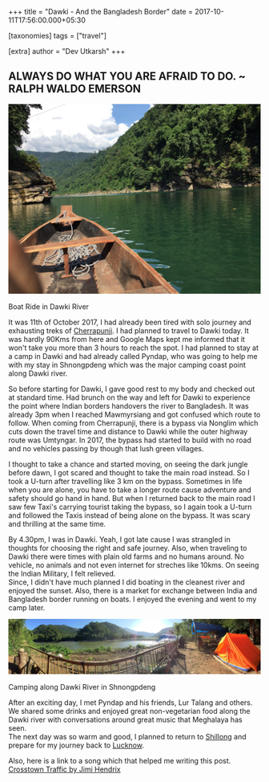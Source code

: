 +++
title = "Dawki - And the Bangladesh Border"
date = 2017-10-11T17:56:00.000+05:30

[taxonomies]
tags = ["travel"]

[extra]
author = "Dev Utkarsh"
+++

ALWAYS DO WHAT YOU ARE AFRAID TO DO. ~ RALPH WALDO EMERSON
----------------------------------------------------------

![Dawki](../assets/images/travel/dawki.jpeg)

Boat Ride in Dawki River

It was 11th of October 2017, I had already been tired with solo journey and exhausting treks of [Cherrapunji](../cherrapunji-or-sohra-october-drizzles). I had planned to travel to Dawki today. It was hardly 90Kms from here and Google Maps kept me informed that it won't take you more than 3 hours to reach the spot. I had planned to stay at a camp in Dawki and had already called Pyndap, who was going to help me with my stay in Shnongpdeng which was the major camping coast point along Dawki river.  
  
So before starting for Dawki, I gave good rest to my body and checked out at standard time. Had brunch on the way and left for Dawki to experience the point where Indian borders handovers the river to Bangladesh. It was already 3pm when I reached Mawmyrsiang and got confused which route to follow. When coming from Cherrapunji, there is a bypass via Nonglim which cuts down the travel time and distance to Dawki while the outer highway route was Umtyngar. In 2017, the bypass had started to build with no road and no vehicles passing by though that lush green villages.  
  
I thought to take a chance and started moving, on seeing the dark jungle before dawn, I got scared and thought to take the main road instead. So I took a U-turn after travelling like 3 km on the bypass. Sometimes in life when you are alone, you have to take a longer route cause adventure and safety should go hand in hand. But when I returned back to the main road I saw few Taxi's carrying tourist taking the bypass, so I again took a U-turn and followed the Taxis instead of being alone on the bypass. It was scary and thrilling at the same time.  
  
By 4.30pm, I was in Dawki. Yeah, I got late cause I was strangled in thoughts for choosing the right and safe journey. Also, when traveling to Dawki there were times with plain old farms and no humans around. No vehicle, no animals and not even internet for streches like 10kms. On seeing the Indian Military, I felt relieved.  
Since, I didn't have much planned I did boating in the cleanest river and enjoyed the sunset. Also, there is a market for exchange between India and Bangladesh border running on boats. I enjoyed the evening and went to my camp later.  
  

![camping](../assets/images/travel/camping.jpeg)

Camping along Dawki River in Shnongpdeng

  
  
After an exciting day, I met Pyndap and his friends, Lur Talang and others. We shared some drinks and enjoyed great non-vegetarian food along the Dawki river with conversations around great music that Meghalaya has seen.  
The next day was so warm and good, I planned to return to [Shillong](../shillong-rock-capital-of-india) and prepare for my journey back to [Lucknow](../lucknow-uttar-pradesh-city-of-nawabs).  
  
Also, here is a link to a song which that helped me writing this post.  
[Crosstown Traffic by Jimi Hendrix](https://www.youtube.com/watch?v=9so3U_27tVo)
